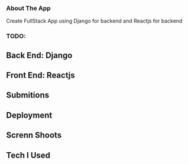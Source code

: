 ### About The App

Create FullStack App using Django for backend and Reactjs for backend

### TODO:

## Back End: Django

## Front End: Reactjs

## Submitions

## Deployment

## Screnn Shoots

## Tech I Used